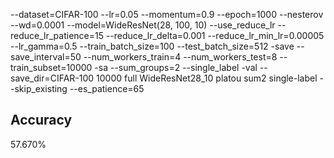--dataset=CIFAR-100 --lr=0.05 --momentum=0.9 --epoch=1000 --nesterov --wd=0.0001 --model=WideResNet(28, 100, 10) --use_reduce_lr --reduce_lr_patience=15 --reduce_lr_delta=0.001 --reduce_lr_min_lr=0.00005 --lr_gamma=0.5 --train_batch_size=100 --test_batch_size=512 -save --save_interval=50 --num_workers_train=4 --num_workers_test=8 --train_subset=10000 -sa --sum_groups=2 --single_label -val --save_dir=CIFAR-100 10000 full WideResNet28_10 platou sum2 single-label --skip_existing --es_patience=65
## Accuracy
 57.670%